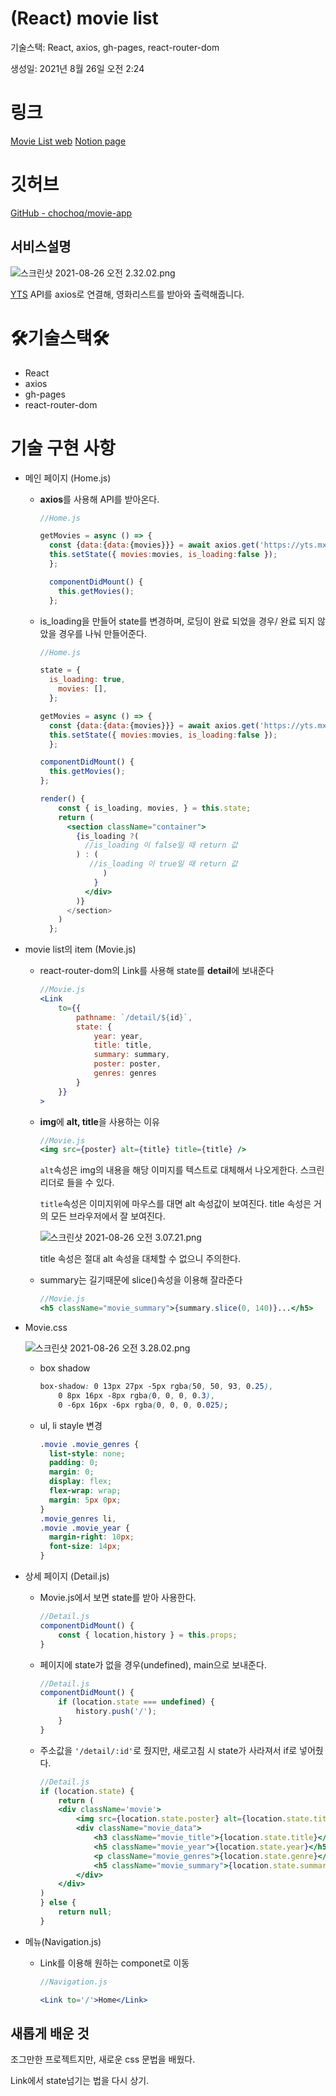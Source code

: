 # (React) movie list

기술스택: React, axios, gh-pages, react-router-dom

생성일: 2021년 8월 26일 오전 2:24

# 링크

[Movie List web](https://chochoq.github.io/movie-app/#/)
[Notion page](https://persistent-fruit-85b.notion.site/React-movie-list-3c9a929c319b42b588104d32629664e5)

# 깃허브

[GitHub - chochoq/movie-app](https://github.com/chochoq/movie-app)

## **서비스설명**

![스크린샷 2021-08-26 오전 2.32.02.png](https://persistent-fruit-85b.notion.site/image/https%3A%2F%2Fs3-us-west-2.amazonaws.com%2Fsecure.notion-static.com%2Fed95602f-23d3-4400-9258-9d3d7e4bb7f0%2F%E1%84%89%E1%85%B3%E1%84%8F%E1%85%B3%E1%84%85%E1%85%B5%E1%86%AB%E1%84%89%E1%85%A3%E1%86%BA_2021-08-26_%E1%84%8B%E1%85%A9%E1%84%8C%E1%85%A5%E1%86%AB_2.32.02.png?table=block&id=32ddbd6a-9b1d-449c-b41f-dc6b535f4f82&spaceId=a07b9679-e55c-4b34-ad51-a4e7fac6c83a&width=6680&userId=&cache=v2)

[YTS](https://yts.mx/) API를 axios로 연결해, 영화리스트를 받아와 출력해줍니다.

# 🛠기술스택🛠

- React
- axios
- gh-pages
- react-router-dom

# 기술 구현 사항

- 메인 페이지 (Home.js)
    - **axios**를 사용해 API를 받아온다.

        ```jsx
        //Home.js

        getMovies = async () => {
          const {data:{data:{movies}}} = await axios.get('https://yts.mx/api/v2/list_movies.json?sort_by=rating');
          this.setState({ movies:movies, is_loading:false });
          };

          componentDidMount() {
            this.getMovies();
          };
        ```

    - is_loading을 만들어 state를 변경하며, 로딩이 완료 되었을 경우/ 완료 되지 않았을 경우를 나눠 만들어준다.

        ```jsx
        //Home.js

        state = {
          is_loading: true,
        	movies: [],
          };

        getMovies = async () => {
          const {data:{data:{movies}}} = await axios.get('https://yts.mx/api/v2/list_movies.json?sort_by=rating');
          this.setState({ movies:movies, is_loading:false });
          };

        componentDidMount() {
          this.getMovies();
        };

        render() {
            const { is_loading, movies, } = this.state;
            return (
              <section className="container">
                {is_loading ?(
                  //is_loading 이 false일 때 return 값
                ) : (
                   //is_loading 이 true일 때 return 값
                      )
                    }
                  </div>
                )}
              </section>
            )
          };
        ```

- movie list의 item (Movie.js)
    - react-router-dom의 Link를 사용해 state를 **detail**에 보내준다

        ```jsx
        //Movie.js
        <Link
            to={{
                pathname: `/detail/${id}`,
                state: {
                    year: year,
                    title: title,
                    summary: summary,
                    poster: poster,
                    genres: genres
                }   
            }}
        >
        ```

    - **img**에 **alt, title**을 사용하는 이유

        ```jsx
        //Movie.js
        <img src={poster} alt={title} title={title} />
        ```

        `alt`속성은 img의 내용을 해당 이미지를 텍스트로 대체해서 나오게한다. 스크린 리더로 들을 수 있다.

        `title`속성은 이미지위에 마우스를 대면 alt 속성값이 보여진다. title 속성은 거의 모든 브라우저에서 잘 보여진다.

        ![스크린샷 2021-08-26 오전 3.07.21.png](https://persistent-fruit-85b.notion.site/image/https%3A%2F%2Fs3-us-west-2.amazonaws.com%2Fsecure.notion-static.com%2Fea6d668b-bcff-4a86-bee5-ee3df0b7660c%2F%E1%84%89%E1%85%B3%E1%84%8F%E1%85%B3%E1%84%85%E1%85%B5%E1%86%AB%E1%84%89%E1%85%A3%E1%86%BA_2021-08-26_%E1%84%8B%E1%85%A9%E1%84%8C%E1%85%A5%E1%86%AB_3.07.21.png?table=block&id=ca4a9376-d2c2-4181-9545-63713f5a076f&spaceId=a07b9679-e55c-4b34-ad51-a4e7fac6c83a&width=1310&userId=&cache=v2)

        title 속성은 절대 alt 속성을 대체할 수 없으니 주의한다.

    - summary는 길기때문에 slice()속성을 이용해 잘라준다

        ```jsx
        //Movie.js
        <h5 className="movie_summary">{summary.slice(0, 140)}...</h5>
        ```

- Movie.css

    ![스크린샷 2021-08-26 오전 3.28.02.png](https://persistent-fruit-85b.notion.site/image/https%3A%2F%2Fs3-us-west-2.amazonaws.com%2Fsecure.notion-static.com%2Fc1888cdf-9c81-4f2d-a00f-4751dc92f8ce%2F%E1%84%89%E1%85%B3%E1%84%8F%E1%85%B3%E1%84%85%E1%85%B5%E1%86%AB%E1%84%89%E1%85%A3%E1%86%BA_2021-08-26_%E1%84%8B%E1%85%A9%E1%84%8C%E1%85%A5%E1%86%AB_3.28.02.png?table=block&id=0b60e217-af72-4e27-a024-26d9e8f9106c&spaceId=a07b9679-e55c-4b34-ad51-a4e7fac6c83a&width=770&userId=&cache=v2)

    - box shadow

        ```css
        box-shadow: 0 13px 27px -5px rgba(50, 50, 93, 0.25),
            0 8px 16px -8px rgba(0, 0, 0, 0.3), 
            0 -6px 16px -6px rgba(0, 0, 0, 0.025);
        ```

    - ul, li stayle 변경

        ```css
        .movie .movie_genres {
          list-style: none;
          padding: 0;
          margin: 0;
          display: flex;
          flex-wrap: wrap;
          margin: 5px 0px;
        }
        .movie_genres li,
        .movie .movie_year {
          margin-right: 10px;
          font-size: 14px;
        }
        ```

- 상세 페이지 (Detail.js)
    - Movie.js에서 보면 state를 받아 사용한다.

        ```jsx
        //Detail.js
        componentDidMount() {
            const { location,history } = this.props;
        }
        ```

    - 페이지에 state가 없을 경우(undefined), main으로 보내준다.

        ```jsx
        //Detail.js
        componentDidMount() {
            if (location.state === undefined) {
                history.push('/');
            }
        }
        ```

    - 주소값을 `'/detail/:id'`로 줬지만, 새로고침 시 state가 사라져서 if로 넣어줬다.

        ```jsx
        //Detail.js
        if (location.state) {
            return (
            <div className='movie'>
                <img src={location.state.poster} alt={location.state.title} title={location.state.title} />
                <div className="movie_data">
                    <h3 className="movie_title">{location.state.title}</h3>
                    <h5 className="movie_year">{location.state.year}</h5>
                    <p className="movie_genres">{location.state.genre}</p>
                    <h5 className="movie_summary">{location.state.summary}</h5>
                </div>
            </div>
        )
        } else {
            return null;
        }
        ```

- 메뉴(Navigation.js)
    - Link를 이용해 원하는 componet로 이동

        ```jsx
        //Navigation.js

        <Link to='/'>Home</Link>
        ```

## 새롭게 배운 것

조그만한 프로젝트지만, 새로운 css 문법을 배웠다.

Link에서 state넘기는 법을 다시 상기.
